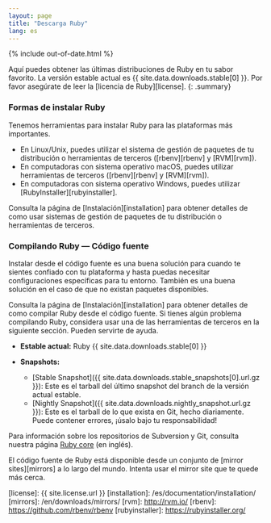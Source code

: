 ```yaml
---
layout: page
title: "Descarga Ruby"
lang: es
---
```


{% include out-of-date.html %}

Aquí puedes obtener las últimas distribuciones de Ruby en tu sabor
favorito. La versión estable actual es {{ site.data.downloads.stable[0] }}.
Por favor asegúrate de leer la [licencia de Ruby][license].
{: .summary}

### Formas de instalar Ruby

Tenemos herramientas para instalar Ruby para las plataformas más importantes.

* En Linux/Unix, puedes utilizar el sistema de gestión de paquetes de tu
  distribución o herramientas de terceros ([rbenv][rbenv] y [RVM][rvm]).
* En computadoras con sistema operativo macOS, puedes utilizar herramientas de terceros ([rbenv][rbenv] y [RVM][rvm]).
* En computadoras con sistema operativo Windows, puedes utilizar [RubyInstaller][rubyinstaller].

Consulta la página de [Instalación][installation] para obtener detalles de como usar
sistemas de gestión de paquetes de tu distribución o herramientas de terceros.

### Compilando Ruby — Código fuente

Instalar desde el código fuente es una buena solución para cuando te sientes
confiado con tu plataforma y hasta puedas necesitar configuraciones
específicas para tu entorno. También es una buena solución en el caso de
que no existan paquetes disponibles.

Consulta la página de [Instalación][installation] para obtener detalles de como compilar
Ruby desde el código fuente. Si tienes algún problema compilando Ruby, considera
usar una de las herramientas de terceros en la siguiente sección. Pueden servirte
de ayuda.

* **Estable actual:**
  Ruby {{ site.data.downloads.stable[0] }}

* **Snapshots:**
  * [Stable Snapshot]({{ site.data.downloads.stable_snapshots[0].url.gz }}):
    Este es el tarball del último snapshot del branch de la versión actual estable.
  * [Nightly Snapshot]({{ site.data.downloads.nightly_snapshot.url.gz }}):
    Este es el tarball de lo que exista en Git, hecho diariamente.
    Puede contener errores, ¡úsalo bajo tu responsabilidad!

Para información sobre los repositorios de Subversion y Git, consulta
nuestra página [Ruby core](/en/community/ruby-core/) (en inglés).

El código fuente de Ruby está disponible desde un conjunto
de [mirror sites][mirrors] a lo largo del mundo.
Intenta usar el mirror site que te quede más cerca.



[license]: {{ site.license.url }}
[installation]: /es/documentation/installation/
[mirrors]: /en/downloads/mirrors/
[rvm]: http://rvm.io/
[rbenv]: https://github.com/rbenv/rbenv
[rubyinstaller]: https://rubyinstaller.org/
